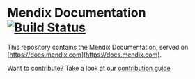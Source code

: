 # Mendix Documentation [![Build Status](https://secure.travis-ci.org/mendix/docs.png?branch=master)](https://travis-ci.org/mendix/docs)

This repository contains the Mendix Documentation, served on [https://docs.mendix.com](https://docs.mendix.com).

Want to contribute? Take a look at our [contribution guide](https://docs.mendix.com/community/Contribute+to+the+Mendix+Documentation)
